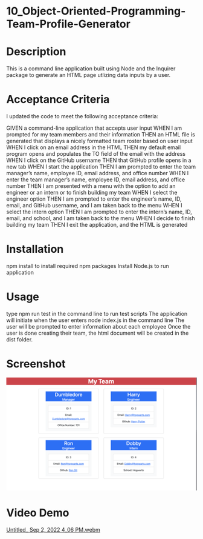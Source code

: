# 10_Object-Oriented-Programming-Team-Profile-Generator

# Description
This is a command line application built using Node and the Inquirer package to generate an HTML page utlizing data inputs by a user. 


# Acceptance Criteria
I updated the  code to meet the following acceptance criteria:

GIVEN a command-line application that accepts user input
WHEN I am prompted for my team members and their information
THEN an HTML file is generated that displays a nicely formatted team roster based on user input
WHEN I click on an email address in the HTML
THEN my default email program opens and populates the TO field of the email with the address
WHEN I click on the GitHub username
THEN that GitHub profile opens in a new tab
WHEN I start the application
THEN I am prompted to enter the team manager’s name, employee ID, email address, and office number
WHEN I enter the team manager’s name, employee ID, email address, and office number
THEN I am presented with a menu with the option to add an engineer or an intern or to finish building my team
WHEN I select the engineer option
THEN I am prompted to enter the engineer’s name, ID, email, and GitHub username, and I am taken back to the menu
WHEN I select the intern option
THEN I am prompted to enter the intern’s name, ID, email, and school, and I am taken back to the menu
WHEN I decide to finish building my team
THEN I exit the application, and the HTML is generated

# Installation

npm install to install required npm packages
Install Node.js to run application

# Usage
type npm run test in the command line to run test scripts
The application will initiate when the user enters node index.js in the command line
The user will be prompted to enter information about each employee
Once the user is done creating their team, the html document will be created in the dist folder. 

# Screenshot
![Team Profile Generator](./source/screenshot.png)

# Video Demo
[Untitled_ Sep 2, 2022 4_06 PM.webm](https://user-images.githubusercontent.com/70189946/188245539-2da03beb-5e64-4af7-9504-a31927afa19c.webm)
